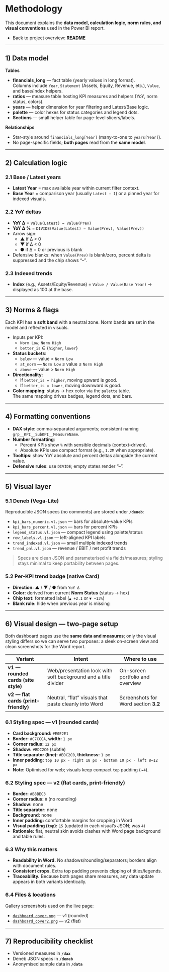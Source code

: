 # Methodology

This document explains the **data model, calculation logic, norm rules, and visual conventions** used in the Power BI report.

- Back to project overview: **[README](../README.md)**

---

## 1) Data model

**Tables**

- **financials_long** — fact table (yearly values in long format).  
  Columns include `Year`, `Statement` (Assets, Equity, Revenue, etc.), `Value`, and base/index helpers.
- **ratios** — measure table hosting KPI measures and helpers (YoY, norm status, colors).
- **years** — helper dimension for year filtering and Latest/Base logic.
- **palette** — color hexes for status categories and legend dots.
- **Sections** — small helper table for page-level slicers/labels.

**Relationships**

- Star-style around `financials_long[Year]` (many-to-one to `years[Year]`).
- No page-specific fields; **both pages** read from the **same model**.

---

## 2) Calculation logic

### 2.1 Base / Latest years
- **Latest Year** = max available year within current filter context.  
- **Base Year** = comparison year (usually `Latest − 1`) or a pinned year for indexed visuals.

### 2.2 YoY deltas
- **YoY Δ** = `Value(Latest) − Value(Prev)`  
- **YoY Δ %** = `DIVIDE(Value(Latest) − Value(Prev), Value(Prev))`  
- Arrow sign:
  - ▲ if Δ > 0
  - ▼ if Δ < 0
  - ● if Δ = 0 or previous is blank
- Defensive blanks: when `Value(Prev)` is blank/zero, percent delta is suppressed and the chip shows “–”.

### 2.3 Indexed trends
- **Index** (e.g., Assets/Equity/Revenue) = `Value / Value(Base Year)` → displayed as 100 at the base.

---

## 3) Norms & flags

Each KPI has a **soft band** with a neutral zone. Norm bands are set in the model and reflected in visuals.

- Inputs per KPI:
  - `Norm Low`, `Norm High`
  - `better_is` ∈ {`higher`, `lower`}
- **Status buckets**:
  - `below` — value < `Norm Low`
  - `at_norm` — `Norm Low` ≤ value ≤ `Norm High`
  - `above` — value > `Norm High`
- **Directionality**:
  - If `better_is = higher`, moving upward is good.
  - If `better_is = lower`, moving downward is good.
- **Color mapping**: status → hex color via the `palette` table.  
  The same mapping drives badges, legend dots, and bars.

---

## 4) Formatting conventions

- **DAX style**: comma-separated arguments; consistent naming `grp__KPI__SubKPI__MeasureName`.
- **Number formatting**:
  - Percent KPIs show `%` with sensible decimals (context-driven).
  - Absolute KPIs use compact format (e.g., `1.2M` when appropriate).
- **Tooltips**: show YoY absolute and percent deltas alongside the current value.
- **Defensive rules**: use `DIVIDE`; empty states render “–”.

---

## 5) Visual layer

### 5.1 Deneb (Vega-Lite)
Reproducible JSON specs (no comments) are stored under **`/deneb`**:

- `kpi_bars_numeric.vl.json` — bars for absolute-value KPIs  
- `kpi_bars_percent.vl.json` — bars for percent KPIs  
- `legend_status.vl.json` — compact legend using palette/status  
- `row_labels.vl.json` — left-aligned KPI labels  
- `trend_indexed.vl.json` — small multiple indexed trends  
- `trend_pnl.vl.json` — revenue / EBIT / net profit trends

> Specs are clean JSON and parameterised via fields/measures; styling stays minimal to keep portability between pages.

### 5.2 Per-KPI trend badge (native Card)
- **Direction:** ▲ / ▼ / ● from `YoY Δ`
- **Color:** derived from current **Norm Status** (status → hex)
- **Chip text:** formatted label (`▲ +2.1` or `▼ −13%`)
- **Blank rule:** hide when previous year is missing

---

## 6) Visual design — two-page setup

Both dashboard pages use the **same data and measures**; only the visual styling differs so we can serve two purposes: a sleek on-screen view and clean screenshots for the Word report.

| Variant | Intent | Where to use |
|---|---|---|
| **v1 — rounded cards (site style)** | Web/presentation look with soft background and a title divider | On-screen portfolio and overview |
| **v2 — flat cards (print-friendly)** | Neutral, “flat” visuals that paste cleanly into Word | Screenshots for Word section **3.2** |

### 6.1 Styling spec — v1 (rounded cards)
- **Card background:** `#E0E2E1`  
- **Border:** `#C7CCCA`, **width:** `1 px`  
- **Corner radius:** `12 px`  
- **Shadow:** `#BDC2C0` (subtle)  
- **Title separator (line):** `#BDC2C0`, **thickness:** `1 px`  
- **Inner padding:** `top 10 px · right 18 px · bottom 10 px · left 8–12 px`  
- **Note:** Optimised for web; visuals keep compact `top` padding (~`4`).

### 6.2 Styling spec — v2 (flat cards, print-friendly)
- **Border:** `#B8BEC3`  
- **Corner radius:** `0` (no rounding)  
- **Shadow:** none  
- **Title separator:** none  
- **Background:** none  
- **Inner padding:** comfortable margins for cropping in Word  
- **Visual padding (`top`):** `15` (updated in each visual’s JSON; was `4`)  
- **Rationale:** flat, neutral skin avoids clashes with Word page background and table rules.

### 6.3 Why this matters
- **Readability in Word.** No shadows/rounding/separators; borders align with document rules.  
- **Consistent crops.** Extra top padding prevents clipping of titles/legends.  
- **Traceability.** Because both pages share measures, any data update appears in both variants identically.

### 6.4 Files & locations
Gallery screenshots used on the live page:

- [`dashboard_cover.png`](./assets/dashboard_cover.png) — v1 (rounded)  
- [`dashboard_cover2.png`](./assets/dashboard_cover2.png) — v2 (flat)

---

## 7) Reproducibility checklist

- Versioned measures in **`/dax`**  
- Deneb JSON specs in **`/deneb`**  
- Anonymised sample data in **`/data`**
